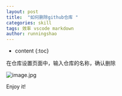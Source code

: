 ```yaml
---
layout: post
title:  "如何删除github仓库 "
categories: skill
tags: 效率 vscode markdown
author: runningshao
---
```


* content
{:toc}

在仓库设置页面中，输入仓库的名称，确认删除

![image.jpg](https://images0.cnblogs.com/i/601232/201404/212148534511132.jpg)



Enjoy it!
